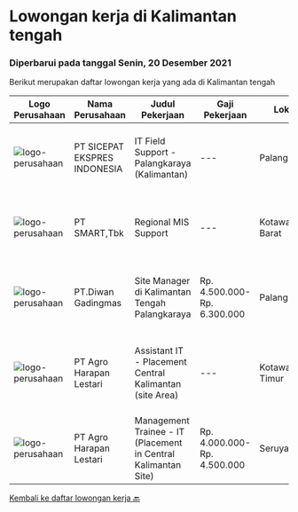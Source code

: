 
  # Lowongan kerja di Kalimantan tengah

  ### Diperbarui pada tanggal Senin, 20 Desember 2021

  Berikut merupakan daftar lowongan kerja yang ada di Kalimantan tengah

  |Logo Perusahaan | Nama Perusahaan | Judul Pekerjaan | Gaji Pekerjaan | Lokasi | Deskripsi | Tanggal diunggah | Pranala |
  | -------------- | --------------- | --------------- | --------- | --------- | -------------- | ------- | ----------- |
  |![logo-perusahaan](https://image-service-cdn.seek.com.au/374d4ada14a561836b23bd3aba954a78b742d951/ee4dce1061f3f616224767ad58cb2fc751b8d2dc)|PT SICEPAT EKSPRES INDONESIA|IT Field Support - Palangkaraya (Kalimantan)|---|Palangkaraya|Detail Tugas &amp; Tanggung Jawab: IT Field Support Mobile (Mencangkup Wilayah Yang Ditentukan) Melakukan Onsite&amp;Remote...|Senin, 20 Desember 2021|https://www.jobstreet.co.id/id/job/it-field-support-palangkaraya-kalimantan-3726191?token=0~66b9fe7e-be9a-4e7f-a048-feb85aa9997c&sectionRank=1&jobId=jobstreet-id-job-3726191|
|![logo-perusahaan](https://image-service-cdn.seek.com.au/e0f2789e04f1707f717e820cb0fceb109a953b16/ee4dce1061f3f616224767ad58cb2fc751b8d2dc)|PT SMART,Tbk|Regional MIS Support|---|Kotawaringin Barat|Job Description:  Provides customer support services to internal and external customers. Applies working knowledge of day to day operating environment...|Rabu, 15 Desember 2021|https://www.jobstreet.co.id/id/job/regional-mis-support-3722970?token=0~66b9fe7e-be9a-4e7f-a048-feb85aa9997c&sectionRank=2&jobId=jobstreet-id-job-3722970|
|![logo-perusahaan](https://image-service-cdn.seek.com.au/6ddc6c82998835e1220f941b2d41e57eefecc158/ee4dce1061f3f616224767ad58cb2fc751b8d2dc)|PT.Diwan Gadingmas|Site Manager di Kalimantan Tengah Palangkaraya|Rp. 4.500.000-Rp. 6.300.000|Palangkaraya|Kandidat harus memiliki setidaknya Diploma di Teknik (Elektro), Teknik (Komputer/Telekomunikasi), Ilmu Komputer/Teknologi Informasi atau setara....|Kamis, 09 Desember 2021|https://www.jobstreet.co.id/id/job/site-manager-di-kalimantan-tengah-palangkaraya-3705381?token=0~66b9fe7e-be9a-4e7f-a048-feb85aa9997c&sectionRank=3&jobId=jobstreet-id-job-3705381|
|![logo-perusahaan](https://image-service-cdn.seek.com.au/cf504cf0fd63cff79d8947c0ec301d1bfb683f57/ee4dce1061f3f616224767ad58cb2fc751b8d2dc)|PT Agro Harapan Lestari|Assistant IT - Placement Central Kalimantan (site Area)|---|Kotawaringin Timur|Requirement: Bachelor Degree of Computer Science Has experience minimum 4 years Willing to work in Central Kalimantan (Site Area) Willing to work in...|Minggu, 05 Desember 2021|https://www.jobstreet.co.id/id/job/assistant-it-placement-central-kalimantan-site-area-3711163?token=0~66b9fe7e-be9a-4e7f-a048-feb85aa9997c&sectionRank=4&jobId=jobstreet-id-job-3711163|
|![logo-perusahaan](https://image-service-cdn.seek.com.au/cf504cf0fd63cff79d8947c0ec301d1bfb683f57/ee4dce1061f3f616224767ad58cb2fc751b8d2dc)|PT Agro Harapan Lestari|Management Trainee - IT (Placement in Central Kalimantan Site)|Rp. 4.000.000-Rp. 4.500.000|Seruyan|Maximum availability of IT services as per agreed to SLA - 95% Uptimes at all time for Business application access and support for Weight bridge...|Kamis, 25 November 2021|https://www.jobstreet.co.id/id/job/management-trainee-it-placement-in-central-kalimantan-site-3700952?token=0~66b9fe7e-be9a-4e7f-a048-feb85aa9997c&sectionRank=5&jobId=jobstreet-id-job-3700952|


  [Kembali ke daftar lowongan kerja 🔙](../README.md#daftar-lowongan-kerja)
  